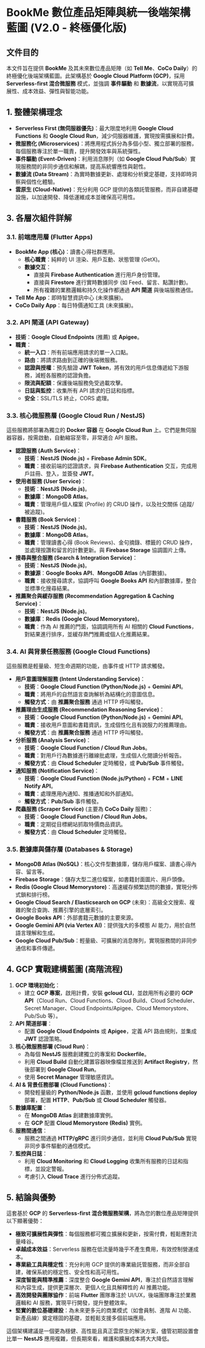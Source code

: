 # BookMe 數位產品矩陣與統一後端架構藍圖 (V2.0 - 終極優化版)

## 文件目的
本文件旨在提供 **BookMe** 及其未來數位產品矩陣（如 **Tell Me**、**CoCo Daily**）的終極優化後端架構藍圖。此架構基於 **Google Cloud Platform (GCP)**，採用 **Serverless-first 混合微服務** 模式，並強調 **事件驅動** 和 **數據流**，以實現高可擴展性、成本效益、彈性與智能功能。

## 1. 整體架構理念
- **Serverless First (無伺服器優先)**：最大限度地利用 **Google Cloud Functions** 和 **Google Cloud Run**，減少伺服器維護，實現按需擴展和計費。
- **微服務化 (Microservices)**：將應用程式拆分為多個小型、獨立部署的服務，每個服務專注於單一職責，提升開發效率與系統彈性。
- **事件驅動 (Event-Driven)**：利用消息隊列（如 **Google Cloud Pub/Sub**）實現服務間的非同步通信和解耦，提高系統響應性與韌性。
- **數據流 (Data Stream)**：為實時數據更新、處理和分析奠定基礎，支持即時洞察與個性化體驗。
- **雲原生 (Cloud-Native)**：充分利用 GCP 提供的各類託管服務，而非自建基礎設施，以加速開發、降低運維成本並確保高可用性。

## 3. 各層次組件詳解

### 3.1. 前端應用層 (Flutter Apps)
- **BookMe App (核心)**：讀書心得社群應用。
  - **核心職責**：純粹的 UI 渲染、用戶互動、狀態管理 (GetX)。
  - **數據交互**：
    - 直接與 **Firebase Authentication** 進行用戶身份管理。
    - 直接與 **Firestore** 進行實時數據同步 (如 Feed、留言、點讚計數)。
    - 所有複雜的業務邏輯和持久化操作都通過 **API 閘道** 與後端服務通信。
- **Tell Me App**：即時智慧資訊中心 (未來擴展)。
- **CoCo Daily App**：每日特價通知工具 (未來擴展)。

### 3.2. API 閘道 (API Gateway)
- **技術**：**Google Cloud Endpoints** (推薦) 或 **Apigee**。
- **職責**：
  - **統一入口**：所有前端應用請求的單一入口點。
  - **路由**：將請求路由到正確的後端微服務。
  - **認證與授權**：預先驗證 **JWT Token**，將有效的用戶信息傳遞給下游服務，減輕各服務的認證負擔。
  - **限流與配額**：保護後端服務免受過載攻擊。
  - **日誌與監控**：收集所有 API 請求的日誌和指標。
  - **安全**：SSL/TLS 終止，CORS 處理。

### 3.3. 核心微服務層 (Google Cloud Run / NestJS)
這些服務將部署為獨立的 **Docker 容器** 在 **Google Cloud Run** 上。它們是無伺服器容器，按需啟動，自動縮容至零，非常適合 API 服務。

- **認證服務 (Auth Service)**：
  - **技術**：**NestJS (Node.js)** + **Firebase Admin SDK**。
  - **職責**：接收前端的認證請求，與 **Firebase Authentication** 交互，完成用戶註冊、登入，並簽發 **JWT**。
- **使用者服務 (User Service)**：
  - **技術**：**NestJS (Node.js)**。
  - **數據庫**：**MongoDB Atlas**。
  - **職責**：管理用戶個人檔案 (Profile) 的 CRUD 操作，以及社交關係 (追蹤/被追蹤)。
- **書籍服務 (Book Service)**：
  - **技術**：**NestJS (Node.js)**。
  - **數據庫**：**MongoDB Atlas**。
  - **職責**：管理讀書心得 (Book Reviews)、金句摘錄、標籤的 CRUD 操作，並處理按讚和留言的計數更新。與 **Firebase Storage** 協調圖片上傳。
- **搜尋與整合服務 (Search & Integration Service)**：
  - **技術**：**NestJS (Node.js)**。
  - **數據源**：**Google Books API**、**MongoDB Atlas** (內部數據)。
  - **職責**：接收搜尋請求，協調呼叫 **Google Books API** 和內部數據庫，整合並標準化搜尋結果。
- **推薦聚合與緩存服務 (Recommendation Aggregation & Caching Service)**：
  - **技術**：**NestJS (Node.js)**。
  - **數據庫**：**Redis (Google Cloud Memorystore)**。
  - **職責**：作為 AI 推薦的門面，協調調用所有 AI 相關的 **Cloud Functions**，對結果進行排序，並緩存熱門推薦或個人化推薦結果。

### 3.4. AI 與背景任務服務 (Google Cloud Functions)
這些服務是輕量級、短生命週期的功能，由事件或 HTTP 請求觸發。

- **用戶意圖理解服務 (Intent Understanding Service)**：
  - **技術**：**Google Cloud Function (Python/Node.js)** + **Gemini API**。
  - **職責**：將用戶的自然語言查詢解析為結構化的意圖信息。
  - **觸發方式**：由 **推薦聚合服務** 通過 HTTP 呼叫觸發。
- **推薦理由生成服務 (Recommendation Reasoning Service)**：
  - **技術**：**Google Cloud Function (Python/Node.js)** + **Gemini API**。
  - **職責**：接收用戶意圖和書籍資訊，生成個性化且有說服力的推薦理由。
  - **觸發方式**：由 **推薦聚合服務** 通過 HTTP 呼叫觸發。
- **分析服務 (Analysis Service)**：
  - **技術**：**Google Cloud Function / Cloud Run Jobs**。
  - **職責**：對用戶行為數據進行離線批處理，生成個人化閱讀分析報告。
  - **觸發方式**：由 **Cloud Scheduler** 定時觸發，或 **Pub/Sub** 事件觸發。
- **通知服務 (Notification Service)**：
  - **技術**：**Google Cloud Function (Node.js/Python)** + **FCM** + **LINE Notify API**。
  - **職責**：處理應用內通知、推播通知和外部通知。
  - **觸發方式**：**Pub/Sub** 事件觸發。
- **爬蟲服務 (Scraper Service)** (主要為 **CoCo Daily** 服務)：
  - **技術**：**Google Cloud Function / Cloud Run Jobs**。
  - **職責**：定期從目標網站抓取特價商品資訊。
  - **觸發方式**：由 **Cloud Scheduler** 定時觸發。

### 3.5. 數據庫與儲存層 (Databases & Storage)
- **MongoDB Atlas (NoSQL)**：核心文件型數據庫，儲存用戶檔案、讀書心得內容、留言等。
- **Firebase Storage**：儲存大型二進位檔案，如書籍封面圖片、用戶頭像。
- **Redis (Google Cloud Memorystore)**：高速緩存頻繁訪問的數據，實現分佈式鎖和排行榜。
- **Google Cloud Search / Elasticsearch on GCP** (未來)：高級全文搜索、複雜的聚合查詢、推薦引擎的底層索引。
- **Google Books API**：外部書籍元數據的主要來源。
- **Google Gemini API (via Vertex AI)**：提供強大的多模態 AI 能力，用於自然語言理解和生成。
- **Google Cloud Pub/Sub**：輕量級、可擴展的消息隊列，實現服務間的非同步通信和事件傳遞。

## 4. GCP 實戰建構藍圖 (高階流程)
1. **GCP 環境初始化**：
   - 建立 **GCP 專案**，啟用計費，安裝 **gcloud CLI**，並啟用所有必要的 **GCP API**（Cloud Run、Cloud Functions、Cloud Build、Cloud Scheduler、Secret Manager、Cloud Endpoints/Apigee、Cloud Memorystore、Pub/Sub 等）。
2. **API 閘道部署**：
   - 配置 **Google Cloud Endpoints** 或 **Apigee**，定義 API 路由規則，並集成 **JWT** 認證策略。
3. **核心微服務部署 (Cloud Run)**：
   - 為每個 **NestJS** 服務創建獨立的專案和 **Dockerfile**。
   - 利用 **Cloud Build** 自動化建置容器映像檔並推送到 **Artifact Registry**，然後部署到 **Google Cloud Run**。
   - 使用 **Secret Manager** 管理敏感資訊。
4. **AI & 背景任務部署 (Cloud Functions)**：
   - 開發輕量級的 **Python/Node.js** 函數，並使用 **gcloud functions deploy** 部署，配置 **HTTP**、**Pub/Sub** 或 **Cloud Scheduler** 觸發器。
5. **數據庫配置**：
   - 在 **MongoDB Atlas** 創建數據庫實例。
   - 在 **GCP** 配置 **Cloud Memorystore (Redis)** 實例。
6. **服務間通信**：
   - 服務之間通過 **HTTP/gRPC** 進行同步通信，並利用 **Cloud Pub/Sub** 實現非同步事件驅動的通信模式。
7. **監控與日誌**：
   - 利用 **Cloud Monitoring** 和 **Cloud Logging** 收集所有服務的日誌和指標，並設定警報。
   - 考慮引入 **Cloud Trace** 進行分佈式追蹤。

## 5. 結論與優勢
這套基於 **GCP** 的 **Serverless-first 混合微服務架構**，將為您的數位產品矩陣提供以下顯著優勢：
- **極致可擴展性與彈性**：每個服務都可獨立擴展和更新，按需付費，輕鬆應對流量峰谷。
- **卓越成本效益**：Serverless 服務在低流量時幾乎不產生費用，有效控制營運成本。
- **專業級工具與穩定性**：充分利用 GCP 提供的專業級託管服務，而非全部自建，確保系統的穩定性、安全性和高可用性。
- **深度智能與精準推薦**：深度整合 **Google Gemini API**，專注於自然語言理解和內容生成，提供更深層次、更個人化且具解釋性的 AI 推薦功能。
- **高效開發與團隊協作**：前端 **Flutter** 團隊專注於 UI/UX，後端團隊專注於業務邏輯和 AI 服務，實現平行開發，提升整體效率。
- **堅實的數位基礎建設**：為未來更多元的商業模式（如會員制、進階 AI 功能、新產品線）奠定穩固的基礎，並輕鬆支援多個前端應用。

這個架構建議是一個更為穩健、高性能且真正雲原生的解決方案，儘管初期設置會比單一 **NestJS** 應用複雜，但長期來看，維護和擴展成本將大大降低。